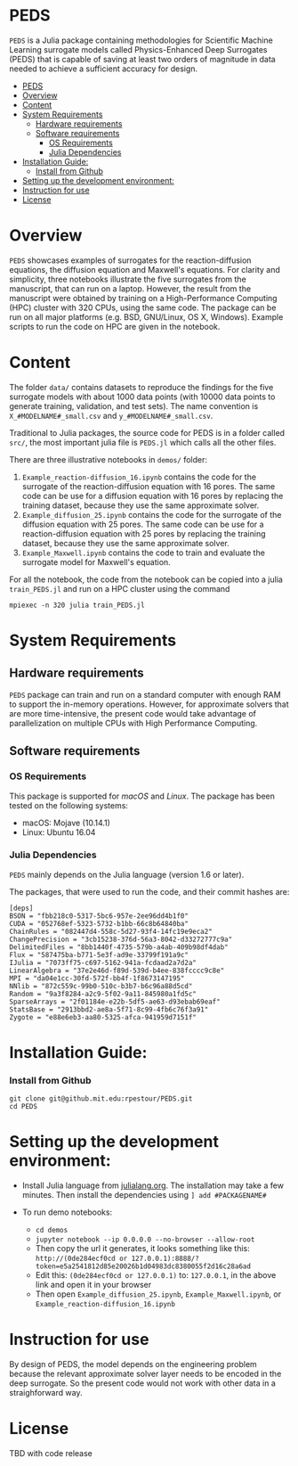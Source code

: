 # PEDS

<!---[![DOI](https://zenodo.org/badge/147731955.svg)](https://zenodo.org/badge/latestdoi/147731955)/--->

`PEDS` is a Julia package containing methodologies for Scientific Machine Learning surrogate models called Physics-Enhanced Deep Surrogates (PEDS) that is capable of saving at least two orders of magnitude in data needed to achieve a sufficient accuracy for design.

- [PEDS](#peds)
- [Overview](#overview)
- [Content](#content)
- [System Requirements](#system-requirements)
  - [Hardware requirements](#hardware-requirements)
  - [Software requirements](#software-requirements)
    - [OS Requirements](#os-requirements)
    - [Julia Dependencies](#julia-dependencies)
- [Installation Guide:](#installation-guide)
    - [Install from Github](#install-from-github)
- [Setting up the development environment:](#setting-up-the-development-environment)
- [Instruction for use](#instruction-for-use)
- [License](#license)

# Overview
``PEDS`` showcases examples of surrogates for the reaction-diffusion equations, the diffusion equation and Maxwell's equations. For clarity and simplicity, three notebooks illustrate the five surrogates from the manuscript, that can run on a laptop. However, the result from the manuscript were obtained by training on a High-Performance Computing (HPC) cluster with 320 CPUs, using the same code. 
The package can be run on all major platforms (e.g. BSD, GNU/Linux, OS X, Windows).
Example scripts to run the code on HPC are given in the notebook.

# Content

The folder `data/` contains datasets to reproduce the findings for the five surrogate models with about 1000 data points (with 10000 data points to generate training, validation, and test sets). The name convention is `X_#MODELNAME#_small.csv` and `y_#MODELNAME#_small.csv`. 

Traditional to Julia packages, the source code for PEDS is in a folder called `src/`, the most important julia file is `PEDS.jl` which calls all the other files. 

There are three illustrative notebooks in `demos/` folder:
1. `Example_reaction-diffusion_16.ipynb` contains the code for the surrogate of the reaction-diffusion equation with 16 pores. The same code can be use for a diffusion equation with 16 pores by replacing the training dataset, because they use the same approximate solver.
2. `Example_diffusion_25.ipynb` contains the code for the surrogate of the diffusion equation with 25 pores. The same code can be use for a reaction-diffusion equation with 25 pores by replacing the training dataset, because they use the same approximate solver.
3. `Example_Maxwell.ipynb` contains the code to train and evaluate the surrogate model for Maxwell's equation. 

For all the notebook, the code from the notebook can be copied into a julia `train_PEDS.jl` and run on a HPC cluster using the command

```
mpiexec -n 320 julia train_PEDS.jl
```

# System Requirements
## Hardware requirements
`PEDS` package can train and run on a standard computer with enough RAM to support the in-memory operations. However, for approximate solvers that are more time-intensive, the present code would take advantage of parallelization on multiple CPUs with High Performance Computing. 

## Software requirements
### OS Requirements
This package is supported for *macOS* and *Linux*. The package has been tested on the following systems:
+ macOS: Mojave (10.14.1)
+ Linux: Ubuntu 16.04

### Julia Dependencies
`PEDS` mainly depends on the Julia language (version 1.6 or later).

The packages, that were used to run the code, and their commit hashes are:
```
[deps]
BSON = "fbb218c0-5317-5bc6-957e-2ee96dd4b1f0"
CUDA = "052768ef-5323-5732-b1bb-66c8b64840ba"
ChainRules = "082447d4-558c-5d27-93f4-14fc19e9eca2"
ChangePrecision = "3cb15238-376d-56a3-8042-d33272777c9a"
DelimitedFiles = "8bb1440f-4735-579b-a4ab-409b98df4dab"
Flux = "587475ba-b771-5e3f-ad9e-33799f191a9c"
IJulia = "7073ff75-c697-5162-941a-fcdaad2a7d2a"
LinearAlgebra = "37e2e46d-f89d-539d-b4ee-838fcccc9c8e"
MPI = "da04e1cc-30fd-572f-bb4f-1f8673147195"
NNlib = "872c559c-99b0-510c-b3b7-b6c96a88d5cd"
Random = "9a3f8284-a2c9-5f02-9a11-845980a1fd5c"
SparseArrays = "2f01184e-e22b-5df5-ae63-d93ebab69eaf"
StatsBase = "2913bbd2-ae8a-5f71-8c99-4fb6c76f3a91"
Zygote = "e88e6eb3-aa80-5325-afca-941959d7151f"
```

# Installation Guide:

### Install from Github

```
git clone git@github.mit.edu:rpestour/PEDS.git
cd PEDS
```

# Setting up the development environment:
- Install Julia language from [julialang.org](https://julialang.org/downloads/). The installation may take a few minutes. Then install the dependencies using `] add #PACKAGENAME#`


- To run demo notebooks:
  - `cd demos`
  - `jupyter notebook --ip 0.0.0.0 --no-browser --allow-root`
  - Then copy the url it generates, it looks something like this: `http://(0de284ecf0cd or 127.0.0.1):8888/?token=e5a2541812d85e20026b1d04983dc8380055f2d16c28a6ad`
  - Edit this: `(0de284ecf0cd or 127.0.0.1)` to: `127.0.0.1`, in the above link and open it in your browser
  - Then open `Example_diffusion_25.ipynb`, `Example_Maxwell.ipynb`, or `Example_reaction-diffusion_16.ipynb`

# Instruction for use

By design of PEDS, the model depends on the engineering problem because the relevant approximate solver layer needs to be encoded in the deep surrogate. So the present code would not work with other data in a straighforward way.

# License

TBD with code release
